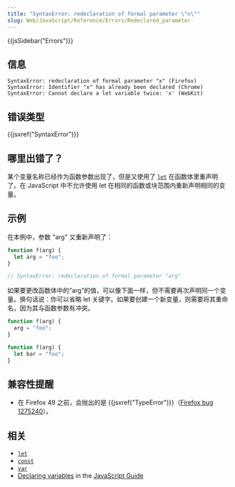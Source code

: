 ```yaml
---
title: "SyntaxError: redeclaration of formal parameter \"x\""
slug: Web/JavaScript/Reference/Errors/Redeclared_parameter
---
```


{{jsSidebar("Errors")}}

## 信息

```plain
SyntaxError: redeclaration of formal parameter "x" (Firefox)
SyntaxError: Identifier "x" has already been declared (Chrome)
SyntaxError: Cannot declare a let variable twice: 'x' (WebKit)
```

## 错误类型

{{jsxref("SyntaxError")}}

## 哪里出错了？

某个变量名称已经作为函数参数出现了，但是又使用了 [`let`](/zh-CN/docs/Web/JavaScript/Reference/Statements/let) 在函数体里重声明了。在 JavaScript 中不允许使用 let 在相同的函数或块范围内重新声明相同的变量。

## 示例

在本例中，参数 "arg" 又重新声明了：

```js example-bad
function f(arg) {
  let arg = "foo";
}

// SyntaxError: redeclaration of formal parameter "arg"
```

如果要更改函数体中的“arg”的值，可以像下面一样，但不需要再次声明同一个变量。换句话说：你可以省略 let 关键字。如果要创建一个新变量，则需要将其重命名，因为其与函数参数有冲突。

```js example-good
function f(arg) {
  arg = "foo";
}

function f(arg) {
  let bar = "foo";
}
```

## 兼容性提醒

- 在 Firefox 49 之前，会抛出的是 {{jsxref("TypeError")}}（[Firefox bug 1275240](https://bugzil.la/1275240)）。

## 相关

- [`let`](/zh-CN/docs/Web/JavaScript/Reference/Statements/let)
- [`const`](/zh-CN/docs/Web/JavaScript/Reference/Statements/const)
- [`var`](/zh-CN/docs/Web/JavaScript/Reference/Statements/var)
- [Declaring variables](/zh-CN/docs/Web/JavaScript/Guide/Grammar_and_types#declarations) in the [JavaScript Guide](/zh-CN/docs/Web/JavaScript/Guide)
